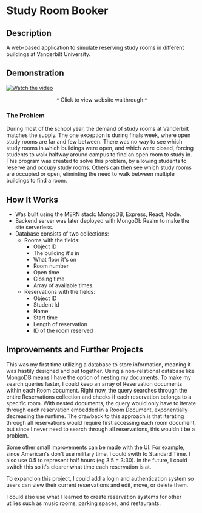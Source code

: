 # Study Room Booker
## Description
A web-based application to simulate reserving study rooms in different buildings at Vanderbilt University.

## Demonstration

[![Watch the video](https://img.youtube.com/vi/hV6yuQxq5Ng/maxresdefault.jpg)](https://youtu.be/hV6yuQxq5Ng)
<p align="center">^ Click to view website walthrough ^</p>

### The Problem

During most of the school year, the demand of study rooms at Vanderbilt matches the supply. The one exception is during finals week, where open study rooms are far and few between. There was no way to see which study rooms in which buildings were open, and which were closed, forcing students to walk halfway around campus to find an open room to study in. This program was created to solve this problem, by allowing students to reserve and occupy study rooms. Others can then see which study rooms are occupied or open, eliminting the need to walk between multiple buildings to find a room. 

## How It Works

- Was built using the MERN stack: MongoDB, Express, React, Node. 
- Backend server was later deployed with MongoDb Realm to make the site serverless.
- Database consists of two collections:
  - Rooms with the fields:
    - Object ID
    - The building it's in
    - What floor it's on
    - Room number
    - Open time
    - Closing time
    - Array of available times. 
  - Reservations with the fields:
    - Object ID
    - Student Id
    - Name
    - Start time
    - Length of reservation
    - ID of the room reserved
    
 
## Improvements and Further Projects

This was my first time utilizing a database to store information, meaning it was hastily designed and put together. Using a non-relational database like MongoDB means I have the option of nesting my documents. To make my search queries faster, I could keep an array of Reservation documents within each Room document. Right now, the query searches through the entire Reservations collection and checks if each reservation belongs to a specific room. With nested documents, the query would only have to iterate through each reservation embedded in a Room Document, exponentially decreasing the runtime. The drawback to this approach is that iterating through all reservations would require first accessing each room document, but since I never need to search through all reservations, this wouldn't be a problem.

Some other small improvements can be made with the UI. For example, since American's don't use military time, I could swith to Standard Time. I also use 0.5 to represent half hours (eg 3.5 = 3:30). In the future, I could switch this so it's clearer what time each reservation is at. 

To expand on this project, I could add a login and authentication system so users can view their current reservations and edit, move, or delete them. 

I could also use what I learned to create reservation systems for other utilies such as music rooms, parking spaces, and restaurants. 

